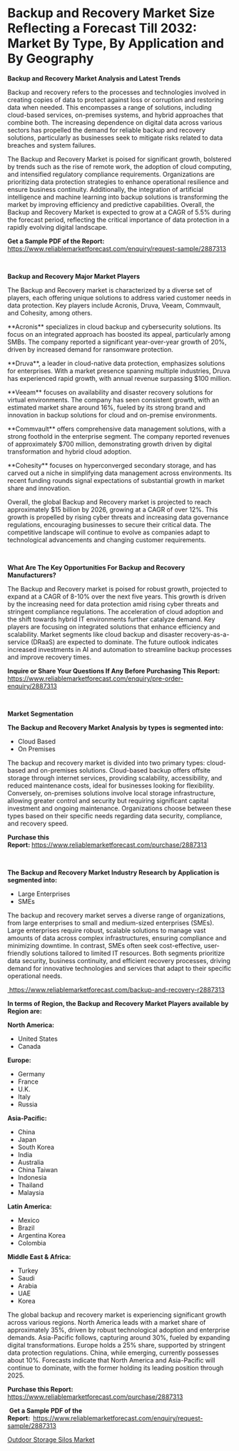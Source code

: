 <p><h1>Backup and Recovery Market Size Reflecting a Forecast Till 2032: Market By Type, By Application and By Geography</h1></p><p><strong>Backup and Recovery Market Analysis and Latest Trends</strong></p>
<p><p>Backup and recovery refers to the processes and technologies involved in creating copies of data to protect against loss or corruption and restoring data when needed. This encompasses a range of solutions, including cloud-based services, on-premises systems, and hybrid approaches that combine both. The increasing dependence on digital data across various sectors has propelled the demand for reliable backup and recovery solutions, particularly as businesses seek to mitigate risks related to data breaches and system failures.</p><p>The Backup and Recovery Market is poised for significant growth, bolstered by trends such as the rise of remote work, the adoption of cloud computing, and intensified regulatory compliance requirements. Organizations are prioritizing data protection strategies to enhance operational resilience and ensure business continuity. Additionally, the integration of artificial intelligence and machine learning into backup solutions is transforming the market by improving efficiency and predictive capabilities. Overall, the Backup and Recovery Market is expected to grow at a CAGR of 5.5% during the forecast period, reflecting the critical importance of data protection in a rapidly evolving digital landscape.</p></p>
<p><strong>Get a Sample PDF of the Report:&nbsp;</strong> <a href="https://www.reliablemarketforecast.com/enquiry/request-sample/2887313?utm_campaign=2413&utm_medium=2&utm_source=Github&utm_content=ia&utm_term=14032025&utm_id=backup-and-recovery">https://www.reliablemarketforecast.com/enquiry/request-sample/2887313</a></p>
<p>&nbsp;</p>
<p><strong>Backup and Recovery Major Market Players</strong></p>
<p><p>The Backup and Recovery market is characterized by a diverse set of players, each offering unique solutions to address varied customer needs in data protection. Key players include Acronis, Druva, Veeam, Commvault, and Cohesity, among others. </p><p>**Acronis** specializes in cloud backup and cybersecurity solutions. Its focus on an integrated approach has boosted its appeal, particularly among SMBs. The company reported a significant year-over-year growth of 20%, driven by increased demand for ransomware protection.</p><p>**Druva**, a leader in cloud-native data protection, emphasizes solutions for enterprises. With a market presence spanning multiple industries, Druva has experienced rapid growth, with annual revenue surpassing $100 million. </p><p>**Veeam** focuses on availability and disaster recovery solutions for virtual environments. The company has seen consistent growth, with an estimated market share around 16%, fueled by its strong brand and innovation in backup solutions for cloud and on-premise environments.</p><p>**Commvault** offers comprehensive data management solutions, with a strong foothold in the enterprise segment. The company reported revenues of approximately $700 million, demonstrating growth driven by digital transformation and hybrid cloud adoption.</p><p>**Cohesity** focuses on hyperconverged secondary storage, and has carved out a niche in simplifying data management across environments. Its recent funding rounds signal expectations of substantial growth in market share and innovation.</p><p>Overall, the global Backup and Recovery market is projected to reach approximately $15 billion by 2026, growing at a CAGR of over 12%. This growth is propelled by rising cyber threats and increasing data governance regulations, encouraging businesses to secure their critical data. The competitive landscape will continue to evolve as companies adapt to technological advancements and changing customer requirements.</p></p>
<p>&nbsp;</p>
<p><strong>What Are The Key Opportunities For Backup and Recovery Manufacturers?</strong></p>
<p><p>The Backup and Recovery market is poised for robust growth, projected to expand at a CAGR of 8-10% over the next five years. This growth is driven by the increasing need for data protection amid rising cyber threats and stringent compliance regulations. The acceleration of cloud adoption and the shift towards hybrid IT environments further catalyze demand. Key players are focusing on integrated solutions that enhance efficiency and scalability. Market segments like cloud backup and disaster recovery-as-a-service (DRaaS) are expected to dominate. The future outlook indicates increased investments in AI and automation to streamline backup processes and improve recovery times.</p></p>
<p><strong>Inquire or Share Your Questions If Any Before Purchasing This Report:</strong> <a href="https://www.reliablemarketforecast.com/enquiry/pre-order-enquiry/2887313?utm_campaign=2413&utm_medium=2&utm_source=Github&utm_content=ia&utm_term=14032025&utm_id=backup-and-recovery">https://www.reliablemarketforecast.com/enquiry/pre-order-enquiry/2887313</a></p>
<p>&nbsp;</p>
<p><strong>Market Segmentation</strong></p>
<p><strong>The Backup and Recovery Market Analysis by types is segmented into:</strong></p>
<p><ul><li>Cloud Based</li><li>On Premises</li></ul></p>
<p><p>The backup and recovery market is divided into two primary types: cloud-based and on-premises solutions. Cloud-based backup offers offsite storage through internet services, providing scalability, accessibility, and reduced maintenance costs, ideal for businesses looking for flexibility. Conversely, on-premises solutions involve local storage infrastructure, allowing greater control and security but requiring significant capital investment and ongoing maintenance. Organizations choose between these types based on their specific needs regarding data security, compliance, and recovery speed.</p></p>
<p><strong>Purchase this Report:&nbsp;</strong><a href="https://www.reliablemarketforecast.com/purchase/2887313?utm_campaign=2413&utm_medium=2&utm_source=Github&utm_content=ia&utm_term=14032025&utm_id=backup-and-recovery">https://www.reliablemarketforecast.com/purchase/2887313</a></p>
<p>&nbsp;</p>
<p><strong>The Backup and Recovery Market Industry Research by Application is segmented into:</strong></p>
<p><ul><li>Large Enterprises</li><li>SMEs</li></ul></p>
<p><p>The backup and recovery market serves a diverse range of organizations, from large enterprises to small and medium-sized enterprises (SMEs). Large enterprises require robust, scalable solutions to manage vast amounts of data across complex infrastructures, ensuring compliance and minimizing downtime. In contrast, SMEs often seek cost-effective, user-friendly solutions tailored to limited IT resources. Both segments prioritize data security, business continuity, and efficient recovery processes, driving demand for innovative technologies and services that adapt to their specific operational needs.</p></p>
<p><a href="https://www.reliablemarketforecast.com/backup-and-recovery-r2887313?utm_campaign=2413&utm_medium=2&utm_source=Github&utm_content=ia&utm_term=14032025&utm_id=backup-and-recovery">&nbsp;https://www.reliablemarketforecast.com/backup-and-recovery-r2887313</a></p>
<p><strong>In terms of Region, the Backup and Recovery Market Players available by Region are:</strong></p>
<p>
    <p> <strong> North America: </strong>
        <ul>
            <li>United States</li>
            <li>Canada</li>
        </ul>
        </p> 
    <p> <strong> Europe: </strong>
        <ul>
            <li>Germany</li>
            <li>France</li>
            <li>U.K.</li>
            <li>Italy</li>
            <li>Russia</li>
        </ul>
        </p> 
    <p> <strong> Asia-Pacific: </strong>
        <ul>
            <li>China</li>
            <li>Japan</li>
            <li>South Korea</li>
            <li>India</li>
            <li>Australia</li>
            <li>China Taiwan</li>
            <li>Indonesia</li>
            <li>Thailand</li>
            <li>Malaysia</li>
        </ul>
        </p> 
    <p> <strong> Latin America: </strong>
        <ul>
            <li>Mexico</li>
            <li>Brazil</li>
            <li>Argentina Korea</li>
            <li>Colombia</li>
        </ul>
        </p> 
    <p> <strong> Middle East & Africa: </strong>
        <ul>
            <li>Turkey</li>
            <li>Saudi</li>
            <li>Arabia</li>
            <li>UAE</li>
            <li>Korea</li>
        </ul>
    </p>
    </p>
<p><p>The global backup and recovery market is experiencing significant growth across various regions. North America leads with a market share of approximately 35%, driven by robust technological adoption and enterprise demands. Asia-Pacific follows, capturing around 30%, fueled by expanding digital transformations. Europe holds a 25% share, supported by stringent data protection regulations. China, while emerging, currently possesses about 10%. Forecasts indicate that North America and Asia-Pacific will continue to dominate, with the former holding its leading position through 2025.</p></p>
<p><strong>Purchase this Report: </strong><a href="https://www.reliablemarketforecast.com/purchase/2887313?utm_campaign=2413&utm_medium=2&utm_source=Github&utm_content=ia&utm_term=14032025&utm_id=backup-and-recovery">https://www.reliablemarketforecast.com/purchase/2887313</a></p>
<p>&nbsp;<strong>Get a Sample PDF of the Report:&nbsp;&nbsp;</strong><a href="https://www.reliablemarketforecast.com/enquiry/request-sample/2887313?utm_campaign=2413&utm_medium=2&utm_source=Github&utm_content=ia&utm_term=14032025&utm_id=backup-and-recovery">https://www.reliablemarketforecast.com/enquiry/request-sample/2887313</a></p>
<p><strong></strong></p>
<p><p><a href="https://github.com/hartsockdonnette82/Market-Research-Report-List-1/blob/main/outdoor-storage-silos-market.md?utm_campaign=2413&utm_medium=2&utm_source=Github&utm_content=ia&utm_term=14032025&utm_id=backup-and-recovery">Outdoor Storage Silos Market</a></p></p>